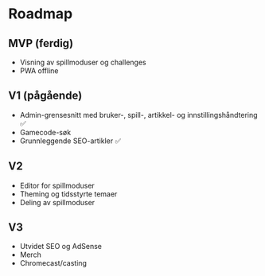 # Roadmap

## MVP (ferdig)
- Visning av spillmoduser og challenges
- PWA offline

## V1 (pågående)
- Admin-grensesnitt med bruker-, spill-, artikkel- og innstillingshåndtering ✅
- Gamecode-søk
- Grunnleggende SEO-artikler ✅

## V2
- Editor for spillmoduser
- Theming og tidsstyrte temaer
- Deling av spillmoduser

## V3
- Utvidet SEO og AdSense
- Merch
- Chromecast/casting